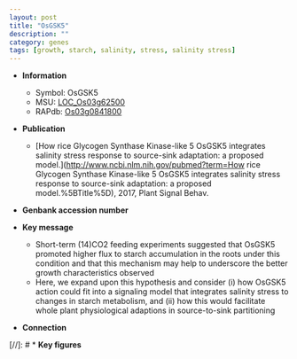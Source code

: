 ```yaml
---
layout: post
title: "OsGSK5"
description: ""
category: genes
tags: [growth, starch, salinity, stress, salinity stress]
---
```


* **Information**  
    + Symbol: OsGSK5  
    + MSU: [LOC_Os03g62500](http://rice.plantbiology.msu.edu/cgi-bin/ORF_infopage.cgi?orf=LOC_Os03g62500)  
    + RAPdb: [Os03g0841800](http://rapdb.dna.affrc.go.jp/viewer/gbrowse_details/irgsp1?name=Os03g0841800)  

* **Publication**  
    + [How rice Glycogen Synthase Kinase-like 5 OsGSK5 integrates salinity stress response to source-sink adaptation: a proposed model.](http://www.ncbi.nlm.nih.gov/pubmed?term=How rice Glycogen Synthase Kinase-like 5 OsGSK5 integrates salinity stress response to source-sink adaptation: a proposed model.%5BTitle%5D), 2017, Plant Signal Behav.

* **Genbank accession number**  

* **Key message**  
    + Short-term (14)CO2 feeding experiments suggested that OsGSK5 promoted higher flux to starch accumulation in the roots under this condition and that this mechanism may help to underscore the better growth characteristics observed
    + Here, we expand upon this hypothesis and consider (i) how OsGSK5 action could fit into a signaling model that integrates salinity stress to changes in starch metabolism, and (ii) how this would facilitate whole plant physiological adaptions in source-to-sink partitioning

* **Connection**  

[//]: # * **Key figures**  


